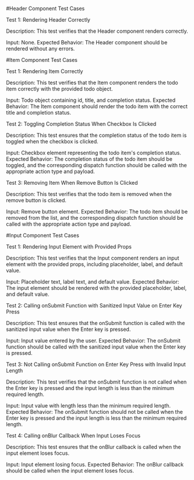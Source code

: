 #Header Component Test Cases

Test 1: Rendering Header Correctly

Description: This test verifies that the Header component renders correctly.

Input: None.
Expected Behavior: The Header component should be rendered without any errors.


#Item Component Test Cases

Test 1: Rendering Item Correctly

Description: This test verifies that the Item component renders the todo item correctly with the provided todo object.

Input: Todo object containing id, title, and completion status.
Expected Behavior: The Item component should render the todo item with the correct title and completion status.

Test 2: Toggling Completion Status When Checkbox Is Clicked

Description: This test ensures that the completion status of the todo item is toggled when the checkbox is clicked.

Input: Checkbox element representing the todo item's completion status.
Expected Behavior: The completion status of the todo item should be toggled, and the corresponding dispatch function should be called with the appropriate action type and payload.

Test 3: Removing Item When Remove Button Is Clicked

Description: This test verifies that the todo item is removed when the remove button is clicked.

Input: Remove button element.
Expected Behavior: The todo item should be removed from the list, and the corresponding dispatch function should be called with the appropriate action type and payload.


#Input Component Test Cases

Test 1: Rendering Input Element with Provided Props

Description: This test verifies that the Input component renders an input element with the provided props, including placeholder, label, and default value.

Input: Placeholder text, label text, and default value.
Expected Behavior: The input element should be rendered with the provided placeholder, label, and default value.

Test 2: Calling onSubmit Function with Sanitized Input Value on Enter Key Press

Description: This test ensures that the onSubmit function is called with the sanitized input value when the Enter key is pressed.

Input: Input value entered by the user.
Expected Behavior: The onSubmit function should be called with the sanitized input value when the Enter key is pressed.

Test 3: Not Calling onSubmit Function on Enter Key Press with Invalid Input Length

Description: This test verifies that the onSubmit function is not called when the Enter key is pressed and the input length is less than the minimum required length.

Input: Input value with length less than the minimum required length.
Expected Behavior: The onSubmit function should not be called when the Enter key is pressed and the input length is less than the minimum required length.

Test 4: Calling onBlur Callback When Input Loses Focus

Description: This test ensures that the onBlur callback is called when the input element loses focus.

Input: Input element losing focus.
Expected Behavior: The onBlur callback should be called when the input element loses focus.